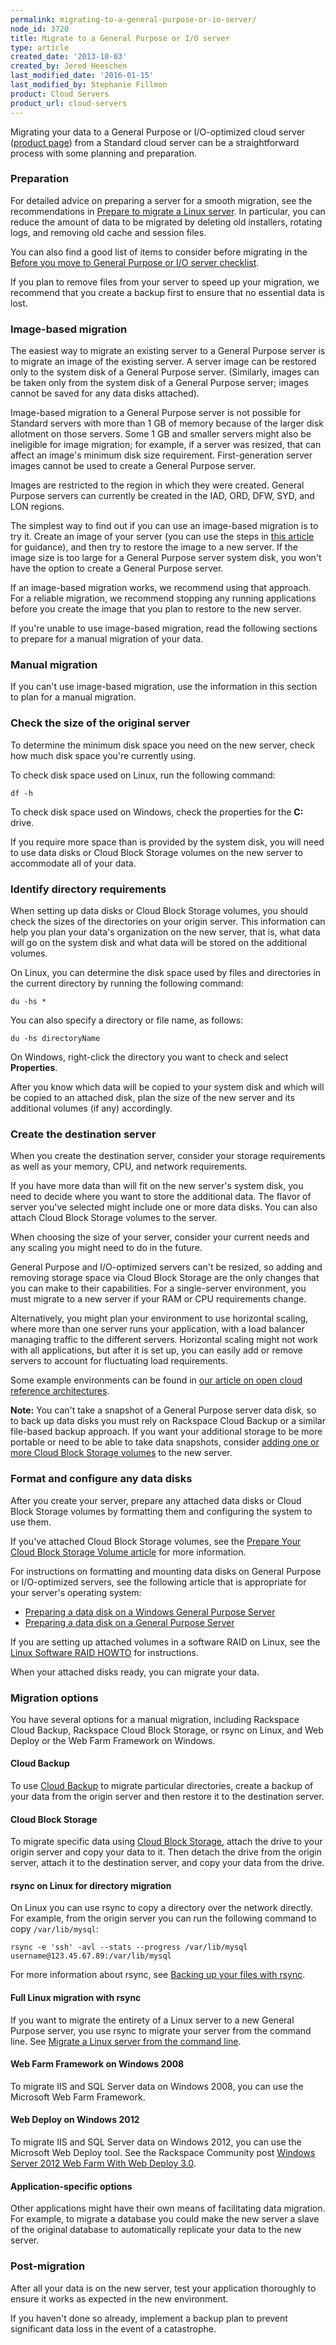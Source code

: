 ```yaml
---
permalink: migrating-to-a-general-purpose-or-io-server/
node_id: 3720
title: Migrate to a General Purpose or I/O server
type: article
created_date: '2013-10-03'
created_by: Jered Heeschen
last_modified_date: '2016-01-15'
last_modified_by: Stephanie Fillmon
product: Cloud Servers
product_url: cloud-servers
---
```


Migrating your data to a General Purpose or I/O-optimized cloud server 
([product page](http://www.rackspace.com/cloud/servers)) from a Standard cloud server can 
be a straightforward process with some planning and preparation.

### Preparation

For detailed advice on preparing a server for a smooth migration, see the recommendations 
in [Prepare to migrate a Linux server](/how-to/prepare-to-migrate-a-linux-server). In 
particular, you can reduce the amount of data to be migrated by deleting old installers, 
rotating logs, and removing old cache and session files.

You can also find a good list of items to consider before migrating in the 
[Before you move to General Purpose or I/O server checklist](/how-to/before-you-move-to-general-purpose-or-io-cloud-server-checklist).

If you plan to remove files from your server to speed up your migration, we recommend that 
you create a backup first to ensure that no essential data is lost.

### Image-based migration

The easiest way to migrate an existing server to a General Purpose server is to migrate an 
image of the existing server. A server image can be restored only to the system disk of a 
General Purpose server. (Similarly, images can be taken only from the system disk of a 
General Purpose server; images cannot be saved for any data disks attached).

Image-based migration to a General Purpose server is not possible for Standard servers with 
more than 1 GB of memory because of the larger disk allotment on those servers. Some 1 GB 
and smaller servers might also be ineligible for image migration; for example, if a server 
was resized, that can affect an image's minimum disk size requirement. First-generation 
server images cannot be used to create a General Purpose server.

Images are restricted to the region in which they were created. General Purpose servers can 
currently be created in the IAD, ORD, DFW, SYD, and LON regions.

The simplest way to find out if you can use an image-based migration is to try it. Create 
an image of your server (you can use the steps in 
[this article](/how-to/create-an-image-of-a-server-and-restore-a-server-from-a-saved-image) 
for guidance), and then try to restore the image to a new server. If the image size is too 
large for a General Purpose server system disk, you won't have the option to create a General 
Purpose server.

If an image-based migration works, we recommend using that approach. For a reliable migration, 
we recommend stopping any running applications before you create the image that you plan 
to restore to the new server.

If you're unable to use image-based migration, read the following sections to prepare for 
a manual migration of your data.

### Manual migration

If you can't use image-based migration, use the information in this section to plan for a 
manual migration.

### Check the size of the original server

To determine the minimum disk space you need on the new server, check how much disk space 
you're currently using.

To check disk space used on Linux, run the following command:

    df -h

To check disk space used on Windows, check the properties for the **C:** drive.

If you require more space than is provided by the system disk, you will need to use data 
disks or Cloud Block Storage volumes on the new server to accommodate all of your data.

### Identify directory requirements

When setting up data disks or Cloud Block Storage volumes, you should check the sizes of 
the directories on your origin server. This information can help you plan your data's 
organization on the new server, that is, what data will go on the system disk and what data 
will be stored on the additional volumes.

On Linux, you can determine the disk space used by files and directories in the current 
directory by running the following command:

    du -hs *

You can also specify a directory or file name, as follows:

    du -hs directoryName

On Windows, right-click the directory you want to check and select **Properties**.

After you know which data will be copied to your system disk and which will be copied to an 
attached disk, plan the size of the new server and its additional volumes (if any) accordingly.

### Create the destination server

When you create the destination server, consider your storage requirements as well as your 
memory, CPU, and network requirements.

If you have more data than will fit on the new server's system disk, you need to decide 
where you want to store the additional data. The flavor of server you've selected might 
include one or more data disks. You can also attach Cloud Block Storage volumes to the server.

When choosing the size of your server, consider your current needs and any scaling you might 
need to do in the future.

General Purpose and I/O-optimized servers can't be resized, so adding and removing storage 
space via Cloud Block Storage are the only changes that you can make to their capabilities. 
For a single-server environment, you must migrate to a new server if your RAM or CPU 
requirements change.

Alternatively, you might plan your environment to use horizontal scaling, where more than 
one server runs your application, with a load balancer managing traffic to the different 
servers. Horizontal scaling might not work with all applications, but after it is set up, 
you can easily add or remove servers to account for fluctuating load requirements.

Some example environments can be found in [our article on open cloud reference architectures](/how-to/rackspace-open-cloud-reference-architecture).

**Note:** You can't take a snapshot of a General Purpose server data disk, so to back up 
data disks you must rely on Rackspace Cloud Backup or a similar file-based backup approach. 
If you want your additional storage to be more portable or need to be able to take data 
snapshots, consider [adding one or more Cloud Block Storage volumes](/how-to/create-and-attach-a-cloud-block-storage-volume) 
to the new server.

### Format and configure any data disks

After you create your server, prepare any attached data disks or Cloud Block Storage volumes 
by formatting them and configuring the system to use them.

If you've attached Cloud Block Storage volumes, see the 
[Prepare Your Cloud Block Storage Volume article](/how-to/prepare-your-cloud-block-storage-volume) 
for more information.

For instructions on formatting and mounting data disks on General Purpose or I/O-optimized 
servers, see the following article that is appropriate for your server's operating system:

- [Preparing a data disk on a Windows General Purpose Server](/how-to/preparing-data-disks-on-windows-cloud-servers)
- [Preparing a data disk on a General Purpose Server](/how-to/preparing-data-disks-on-linux-cloud-servers)

If you are setting up attached volumes in a software RAID on Linux, see the 
[Linux Software RAID HOWTO](http://www.tldp.org/HOWTO/Software-RAID-HOWTO.html) for instructions.

When your attached disks ready, you can migrate your data.

### Migration options

You have several options for a manual migration, including Rackspace Cloud Backup, Rackspace 
Cloud Block Storage, or rsync on Linux, and Web Deploy or the Web Farm Framework on Windows.

#### Cloud Backup

To use [Cloud Backup](/how-to/cloud-backup) to migrate particular directories, create a 
backup of your data from the origin server and then restore it to the destination server.

#### Cloud Block Storage

To migrate specific data using [Cloud Block Storage](/how-to/cloud-block-storage-overview), 
attach the drive to your origin server and copy your data to it. Then detach the drive from 
the origin server, attach it to the destination server, and copy your data from the drive.

#### rsync on Linux for directory migration

On Linux you can use rsync to copy a directory over the network directly. For example, from 
the origin server you can run the following command to copy `/var/lib/mysql`:

    rsync -e 'ssh' -avl --stats --progress /var/lib/mysql username@123.45.67.89:/var/lib/mysql

For more information about rsync, see [Backing up your files with rsync](/how-to/backing-up-your-files-with-rsync).

#### Full Linux migration with rsync

If you want to migrate the entirety of a Linux server to a new General Purpose server, you 
use rsync to migrate your server from the command line. See 
[Migrate a Linux server from the command line](/how-to/migrating-a-linux-server-from-the-command-line-1).

#### Web Farm Framework on Windows 2008

To migrate IIS and SQL Server data on Windows 2008, you can use the Microsoft Web Farm Framework.

#### Web Deploy on Windows 2012

To migrate IIS and SQL Server data on Windows 2012, you can use the Microsoft Web Deploy 
tool. See the Rackspace Community post 
[Windows Server 2012 Web Farm With Web Deploy 3.0](https://community.rackspace.com/products/f/25/t/641).

#### Application-specific options

Other applications might have their own means of facilitating data migration. For example, 
to migrate a database you could make the new server a slave of the original database to 
automatically replicate your data to the new server.

### Post-migration

After all your data is on the new server, test your application thoroughly to ensure it 
works as expected in the new environment.

If you haven't done so already, implement a backup plan to prevent significant data loss in 
the event of a catastrophe.
